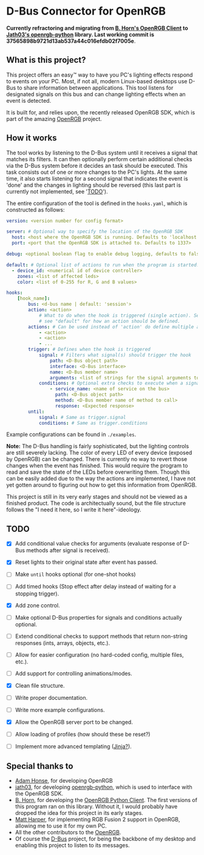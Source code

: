 # D-Bus Connector for OpenRGB

**Currently refractoring and migrating from [B. Horn's OpenRGB Client](https://github.com/bahorn/OpenRGB-PyClient) to [Jath03's openrgb-python](https://github.com/jath03) library. Last working commit is 37565898b9721d13ab537a44c016efdb02f7005e**.

## What is this project?

This project offers an easy™ way to have you PC's lighting effects respond to events on your PC. Most, if not all, modern Linux-based desktops use D-Bus to share information between applications. This tool listens for designated signals on this bus and can change lighting effects when an event is detected.

It is built for, and relies upon, the recently released  OpenRGB SDK, which is part of the amazing [OpenRGB](https://gitlab.com/CalcProgrammer1/OpenRGB) project.


## How it works

The tool works by listening to the D-Bus system until it receives a signal that matches its filters. It can then optionally perform certain additional checks via the D-Bus system before it decides an task should be executed. This task consists out of one or more changes to the PC's lights. At the same time, it also starts listening for a second signal that indicates the event is 'done' and the changes in lighting should be reversed (this last part is currently not implemented, see '[TODO](#todo)').

The entire configuration of the tool is defined in the `hooks.yaml`, which is constructed as follows:

```yaml
version: <version number for config format>

server: # Optional way to specify the location of the OpenRGB SDK
  host: <host where the OpenRGB SDK is running. Defaults to 'localhost'>
  port: <port that the OpenRGB SDK is attached to. Defaults to 1337>

debug: <optional boolean flag to enable debug logging, defaults to false> 

default: # Optional list of actions to run when the program is started.  
  - device_id: <numerical id of device controller>
    zones: <list of affected leds>
    color: <list of 0-255 for R, G and B values>

hooks:
    [hook_name]:
        bus: <d-bus name | default: 'session'> 
        action: <action> 
            # What to do when the hook is triggered (single action). See the usage
            # see "default" for how an action should be defined.
        actions: # Can be used instead of 'action' do define multiple actions.
            - <action>
            - <action>
            - ...
        trigger: # Defines when the hook is triggered
            signal: # Filters what signal(s) should trigger the hook
                path: <D-Bus object path>
                interface: <D-Bus interface>
                name: <D-Bus member name>
                arguments: <list of strings for the signal arguments to be checked against>
            conditions: # Optional extra checks to execute when a signal is received
                - service_name: <name of service on the bus>
                  path: <D-Bus object path>
                  method: <D-Bus member name of method to call>
                  response: <Expected response>
        until:
            signal: # Same as trigger.signal
            conditions: # Same as trigger.conditions

```

Example configurations can be found in `./examples`.

**Note:** The D-Bus handling is fairly sophisticated, but the lighting controls are still severely lacking. The color of every LED of every device (exposed by OpenRGB) can be changed. There is currently no way to revert those changes when the event has finished. This would require the program to read and save the state of the LEDs before overwriting them. Though this can be easily added due to the way the actions are implemented, I have not yet gotten around to figuring out how to get this information from OpenRGB.


This project is still in its very early stages and should not be viewed as a finished product. The code is architectually sound, but the file structure follows the "I need it here, so I write it here"-ideology.

## TODO

* [x] Add conditional value checks for arguments (evaluate response of D-Bus methods after signal is received).
* [x] Reset lights to their original state after event has passed.
* [ ] Make `until` hooks optional (for one-shot hooks)
* [ ] Add timed hooks (Stop effect after delay instead of waiting for a stopping trigger).
* [x] Add zone control.
* [ ] Make optional D-Bus properties for signals and conditions actually optional.
* [ ] Extend conditional checks to support methods that return non-string responses (ints, arrays, objects, etc.). 
* [ ] Allow for easier configuration (no hard-coded config, multiple files, etc.).
* [ ] Add support for controlling animations/modes.
* [x] Clean file structure.
* [ ] Write proper documentation.
* [ ] Write more example configurations.
* [x] Allow the OpenRGB server port to be changed.
* [ ] Allow loading of profiles (how should these be reset?)
* [ ] Implement more advanced templating ([Jinja?](http://zetcode.com/python/jinja/)).


## Special thanks to

* [Adam Honse](https://gitlab.com/CalcProgrammer1), for developing OpenRGB
* [jath03](https://github.com/jath03), for developing [openrgb-python](https://github.com/jath03/openrgb-python), which is used to interface with the OpenRGB SDK.
* [B. Horn](https://github.com/bahorn), for developing the [OpenRGB Python Client](https://github.com/bahorn/OpenRGB-PyClient). The first versions of this program ran on this library. Without it, I would probably have dropped the idea for this project in its early stages.
* [Matt Harper](https://gitlab.com/matt.harper), for implementing RGB Fusion 2 support in OpenRGB, allowing me to use it for my own PC.
* All the other contributors to the [OpenRGB](https://gitlab.com/CalcProgrammer1/OpenRGB).
* Of course the [D-Bus](https://www.freedesktop.org/wiki/Software/dbus/) project, for being the backbone of my desktop and enabling this project to listen to its messages.
